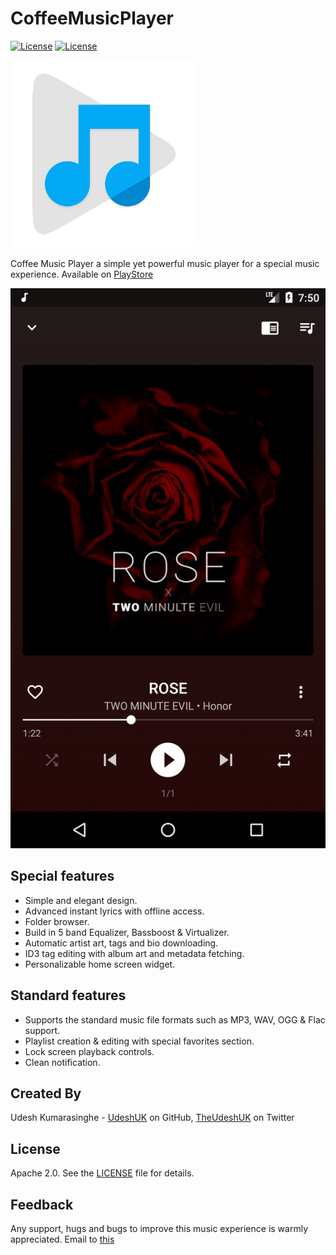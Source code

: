 # CoffeeMusicPlayer

[![License](https://img.shields.io/badge/License-Apache%202.0-blue.svg)](https://opensource.org/licenses/Apache-2.0)
[![License](https://img.shields.io/badge/API-16%2B-green.svg)](https://android-arsenal.com/api?level=16)

![](static/github_logo.png)

Coffee Music Player a simple yet powerful music player for a special music experience. Available on [PlayStore][5]

![](static/screenshot1.png)

Special features
----------------
* Simple and elegant design.
* Advanced instant lyrics with offline access.
* Folder browser.
* Build in 5 band Equalizer, Bassboost & Virtualizer.
* Automatic artist art, tags and bio downloading.
* ID3 tag editing with album art and metadata fetching.
* Personalizable home screen widget.

Standard features
-----------------
* Supports the standard music file formats such as MP3, WAV, OGG & Flac support.
* Playlist creation & editing with special favorites section.
* Lock screen playback controls.
* Clean notification.

Created By
----------
Udesh Kumarasinghe - [UdeshUK][1] on GitHub, [TheUdeshUK][2] on Twitter

License
-------
Apache 2.0. See the [LICENSE][3] file for details.

Feedback
--------
Any support, hugs and bugs to improve this music experience is warmly appreciated. Email to [this][4]

[1]: https://github.com/UdeshUK
[2]: https://twitter.com/TheUdeshUK
[3]: https://github.com/UdeshUK/CoffeeMusicPlayer/blob/master/LICENSE.txt
[4]: mailto:udesh.upalanka@live.com
[5]: https://play.google.com/store/apps/details?id=com.udeshcoffee.android
